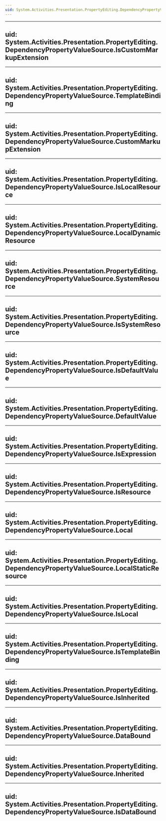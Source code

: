 ```yaml
---
uid: System.Activities.Presentation.PropertyEditing.DependencyPropertyValueSource
---
```


---
uid: System.Activities.Presentation.PropertyEditing.DependencyPropertyValueSource.IsCustomMarkupExtension
---

---
uid: System.Activities.Presentation.PropertyEditing.DependencyPropertyValueSource.TemplateBinding
---

---
uid: System.Activities.Presentation.PropertyEditing.DependencyPropertyValueSource.CustomMarkupExtension
---

---
uid: System.Activities.Presentation.PropertyEditing.DependencyPropertyValueSource.IsLocalResource
---

---
uid: System.Activities.Presentation.PropertyEditing.DependencyPropertyValueSource.LocalDynamicResource
---

---
uid: System.Activities.Presentation.PropertyEditing.DependencyPropertyValueSource.SystemResource
---

---
uid: System.Activities.Presentation.PropertyEditing.DependencyPropertyValueSource.IsSystemResource
---

---
uid: System.Activities.Presentation.PropertyEditing.DependencyPropertyValueSource.IsDefaultValue
---

---
uid: System.Activities.Presentation.PropertyEditing.DependencyPropertyValueSource.DefaultValue
---

---
uid: System.Activities.Presentation.PropertyEditing.DependencyPropertyValueSource.IsExpression
---

---
uid: System.Activities.Presentation.PropertyEditing.DependencyPropertyValueSource.IsResource
---

---
uid: System.Activities.Presentation.PropertyEditing.DependencyPropertyValueSource.Local
---

---
uid: System.Activities.Presentation.PropertyEditing.DependencyPropertyValueSource.LocalStaticResource
---

---
uid: System.Activities.Presentation.PropertyEditing.DependencyPropertyValueSource.IsLocal
---

---
uid: System.Activities.Presentation.PropertyEditing.DependencyPropertyValueSource.IsTemplateBinding
---

---
uid: System.Activities.Presentation.PropertyEditing.DependencyPropertyValueSource.IsInherited
---

---
uid: System.Activities.Presentation.PropertyEditing.DependencyPropertyValueSource.DataBound
---

---
uid: System.Activities.Presentation.PropertyEditing.DependencyPropertyValueSource.Inherited
---

---
uid: System.Activities.Presentation.PropertyEditing.DependencyPropertyValueSource.IsDataBound
---
